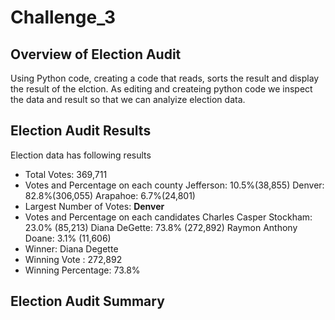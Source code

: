 # Challenge_3
## Overview of Election Audit
Using Python code, creating a code that reads, sorts the result and display the result of the elction. As editing and createing python code we inspect the data and result so that we can analyize election data. 

## Election Audit Results
Election data has following results
- Total Votes: 369,711
- Votes and Percentage on each county
  Jefferson: 10.5%(38,855)
  Denver: 82.8%(306,055)
  Arapahoe: 6.7%(24,801)
- Largest Number of Votes: **Denver**
- Votes and Percentage on each candidates
  Charles Casper Stockham: 23.0% (85,213)
  Diana DeGette: 73.8% (272,892)
  Raymon Anthony Doane: 3.1% (11,606)
- Winner: Diana Degette
- Winning Vote : 272,892
- Winning Percentage: 73.8%
 
## Election Audit Summary
